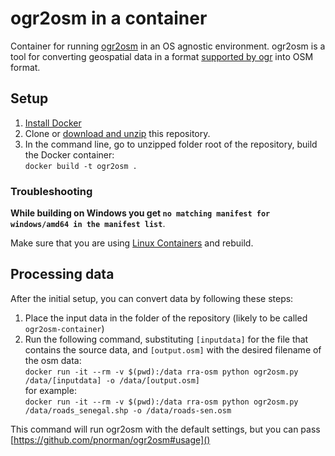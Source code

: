 # ogr2osm in a container
Container for running [ogr2osm](https://github.com/pnorman/ogr2osm) in an OS agnostic environment. ogr2osm is a tool for converting geospatial data in a format [supported by ogr](http://gdal.org/1.11/ogr/ogr_formats.html) into OSM format.

## Setup

1. [Install Docker](https://docs.docker.com/install)
2. Clone or [download and unzip](https://github.com/developmentseed/ogr2osm-container/archive/master.zip) this repository.
3. In the command line, go to unzipped folder root of the repository, build the Docker container:  
`docker build -t ogr2osm .`

### Troubleshooting
**While building on Windows you get `no matching manifest for windows/amd64 in the manifest list`**. 

Make sure that you are using [Linux Containers](https://docs.docker.com/docker-for-windows/#switch-between-windows-and-linux-containers) and rebuild.

## Processing data
After the initial setup, you can convert data by following these steps:

1. Place the input data in the folder of the repository (likely to be called `ogr2osm-container`)
2. Run the following command, substituting `[inputdata]` for the file that contains the source data, and `[output.osm]` with the desired filename of the osm data:  
`docker run -it --rm -v $(pwd):/data rra-osm python ogr2osm.py /data/[inputdata] -o /data/[output.osm]`  
for example:  
`docker run -it --rm -v $(pwd):/data rra-osm python ogr2osm.py /data/roads_senegal.shp -o /data/roads-sen.osm`  

This command will run ogr2osm with the default settings, but you can pass [https://github.com/pnorman/ogr2osm#usage]()
